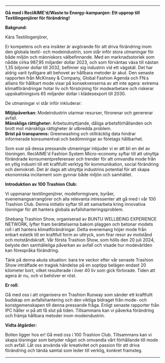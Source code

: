 ---

**Gå med i ReclAIME'd/Waste to Energy-kampanjen: Ett upprop till Textilingenjörer för förändring!**

**Bakgrund:**

Kära Textilingenjörer,

Er kompetens och era insikter är avgörande för att driva förändring inom den globala textil- och modeindustrin, som står inför stora utmaningar för både miljön och människors välbefinnande. Med en marknadsstorlek som nådde cirka 987,95 miljarder dollar 2023, och som förväntas växa till nästan 1,35 biljoner dollar till 2032, befinner sig industrin vid ett vägskäl. Det har aldrig varit tydligare att behovet av hållbara metoder är akut. Den senaste rapporten från McKinsey & Company, Global Fashion Agenda och FN:s allians för hållbart mode visar på konsekvenserna av att inte agera: extrema klimatförändringar hotar liv och försörjning för modearbetare och riskerar uppskattningsvis 65 miljarder dollar i klädesexport till 2030.

De utmaningar vi står inför inkluderar:

**Miljöpåverkan:** Modeindustrin utarmar resurser, förorenar och genererar avfall.  
**Mänskliga rättigheter:** Arbetsutnyttjande, dåliga arbetsförhållanden och brott mot mänskliga rättigheter är utbredda problem.  
**Brist på transparens:** Greenwashing och otillräcklig data hindrar informerade konsumentval och bedömningar av företags hållbarhet.  

Som svar på dessa pressande utmaningar inbjuder vi er att bli en del av lösningen. ReclAIME'd Fashion System Micro-economy syftar till att utnyttja förändrade konsumentpreferenser och trender för att omvandla mode från en ytlig industri till ett kraftfullt verktyg för kommunikation, social förändring och demokrati. Det är dags att utnyttja industrins potential för att skapa ekonomiska incitament som gynnar både miljön och samhället.

**Introduktion av 100 Trashion Club:**

Vi uppmanar textilingenjörer, modeformgivare, byråer, evenemangsarrangörer och alla relevanta intressenter att gå med i vår 100 Trashion Club. Denna initiativ syftar till att samarbeta kring innovativa lösningar för att hantera globala avfallshanteringsproblem. 

Shebang Trashion Show, organiserad av BUNTU WELLBEING EXPERIENCE NETWORK, lyfter fram berättelserna bakom plaggen och betonar modets roll i att hantera klimatförändringar. Detta evenemang höjer mode från enbart estetik till en kraftfull form av uttryck, som firar resor av motstånd och motståndskraft. Vår första Trashion Show, som hölls den 20 juli 2024, belyste den samhälleliga påverkan av avfall och visade hur modevärlden kan förespråka förändring.

Tänk på denna akuta situation: bara tre veckor efter vår senaste Trashion Show inträffade en tragisk händelse på en soptipp belägen endast 20 kilometer bort, vilket resulterade i över 40 liv som gick förlorade. Tiden att agera är nu, och vi behöver er röst.

**Er roll:**

Gå med oss i att organisera en Trashion Runway som sänder ett kraftfullt budskap om avfallshantering och den viktiga bidraget från mode- och konstgemenskapen till denna pressande fråga. Enligt senaste rapporter från IPC håller vi på att få slut på tiden. Tillsammans kan vi påverka förändring och främja hållbara metoder inom modeindustrin.

**Vidta åtgärder:**

Bollen ligger hos er! Gå med oss i 100 Trashion Club. Tillsammans kan vi skapa lösningar som betyder något och omvandla vårt förhållande till mode och avfall. Låt oss använda vår kreativitet och passion för att driva förändring och tända samtal som leder till verklig, konkret framsteg.

---